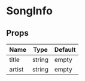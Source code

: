 # SongInfo

## Props

| Name  | Type  | Default |
| ----- | ----- | ------- |
| title | string | empty |
| artist  | string | empty |
